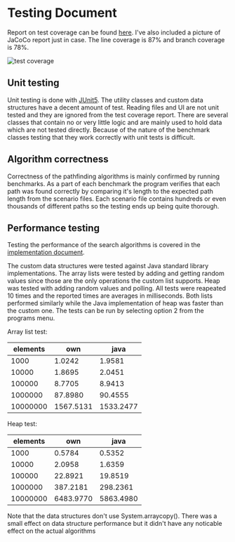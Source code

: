 # Testing Document

Report on test coverage can be found [here](https://codecov.io/gh/jakekall/shortest-path). I've also included a picture of JaCoCo report just in case. The line coverage is 87% and branch coverage is 78%. 

![test coverage](https://github.com/jakekall/shortest-path/blob/master/docs/pics/coverage.PNG)

## Unit testing

Unit testing is done with [JUnit5](https://junit.org/junit5/). The utility classes and custom data structures have a decent amount of test. Reading files and UI are not unit tested and they are ignored from the test coverage report. There are several classes that contain no or very little logic and are mainly used to hold data which are not tested directly. Because of the nature of the benchmark classes testing that they work correctly with unit tests is difficult.

## Algorithm correctness

Correctness of the pathfinding algorithms is mainly confirmed by running benchmarks. As a part of each benchmark the program verifies that each path was found correctly by comparing it's length to the expected path length from the scenario files. Each scenario file contains hundreds or even thousands of different paths so the testing ends up being quite thorough.

## Performance testing

Testing the performance of the search algorithms is covered in the [implementation document](https://github.com/jakekall/shortest-path/blob/master/docs/implementation_document.md#complexity-and-performance).

The custom data structures were tested against Java standard library implementations. The array lists were tested by adding and getting random values since those are the only operations the custom list supports. Heap was tested with adding random values and polling. All tests were reapeated 10 times and the reported times are averages in milliseconds. Both lists performed similarly while the Java implementation of heap was faster than the custom one. The tests can be run by selecting option 2 from the programs menu. 

Array list test:

| elements | own       | java      |  
|----------|-----------|-----------|
| 1000     | 1.0242    | 1.9581    |
| 10000    | 1.8695    | 2.0451    |
| 100000   | 8.7705    | 8.9413    |
| 1000000  | 87.8980   | 90.4555   |
| 10000000 | 1567.5131 | 1533.2477 |

Heap test:

| elements | own       | java      |
|----------|-----------|-----------|
| 1000     | 0.5784    | 0.5352    |
| 10000    | 2.0958    | 1.6359    |
| 100000   | 22.8921   | 19.8519   |
| 1000000  | 387.2181  | 298.2361  |
| 10000000 | 6483.9770 | 5863.4980 |

Note that the data structures don't use System.arraycopy(). There was a small effect on data structure performance but it didn't have any noticable effect on the actual algorithms
